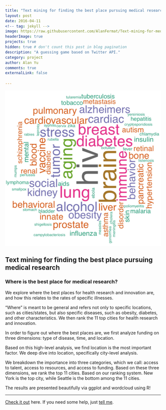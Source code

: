 ```yaml
---
title: "Text mining for finding the best place pursuing medical research"
layout: post
date: 2016-04-11
<!-- tag: jekyll -->
image: https://raw.githubusercontent.com/AlanFermat/Text-mining-for-medical-research/master/data-mining.jpg
headerImage: true
projects: true
hidden: true # don't count this post in blog pagination
description: "A guessing game based on Twitter API."
category: project
author: Alan Yu
comments: true
externalLink: false

---
```


![Screenshot](https://raw.githubusercontent.com/AlanFermat/Text-mining-for-medical-research/master/wordcloud.jpg)

## Text mining for finding the best place pursuing medical research

### Where is the best place for medical research?

We explore where the best places for health research and innovation are, and how this relates to the rates of specific illnesses.

“Where” is meant to be general and refers not only to specific locations, such as cities/states, but also specific diseases, such as obesity, diabetes, and other characteristics. We then rank the 11 top cities for health research and innovation.

In order to figure out where the best places are, we first analyze funding on three dimensions: type of disease, time, and location.

Based on this high-level analysis, we find location is the most important factor. We deep dive into location, specifically city-level analysis.

We breakdown the importance into three categories, which we call: access to talent, access to resources, and access to funding. Based on these three dimensions, we rank the top 11 cities. Based on our ranking system. New York is the top city, while Seattle is the bottom among the 11 cities.

The results are presented beautifully via ggplot and wordcloud using R!

---

[Check it out](https://github.com/AlanFermat/Text-mining-for-medical-research) here.
If you need some help, just [tell me](https://github.com/AlanFermat/Text-mining-for-medical-research/issues).
